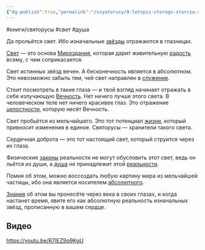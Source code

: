 ```yaml
---
{"dg-publish":true,"permalink":"/svyatorusy/9-letopis-vtorogo-starcza-svet/"}
---
```



#книги/святорусы #свет #душа 

Да прольётся свет. Ибо изначальные [звёзды](../Основные%20понятия.md#^1bb33c) отражаются в глазницах.

[Свет](../Основные%20понятия.md#^bd2a25) — это основа [Мироздания](../Основные%20понятия.md#^64dd02), которая дарит живительную [радость](63.%20Радость.md) всему, с чем соприкасается.

Свет истинных звёзд вечен. А бесконечность является в абсолютном. Это невозможно забыть тем, чей свет направлен в [служение](../Основные%20понятия.md#^36c93e).

Стоит посмотреть в такие глаза — и твой взгляд начинает отражать в себе излучающую [Вечность](../Основные%20понятия.md#^3320de). Нет ничего лучше этого света. В человеческом теле нет ничего красивее глаз. Это отражение [целостности](../Основные%20понятия.md#^5031aa), которую несёт Вечность.

Свет пробьётся из мельчайшего. Это тот потенциал [жизни](../Основные%20понятия.md#^fb0430), который привносит изменения в единое. Святорусы — хранители такого света.

Сердечная доброта — это тот настоящий свет, который струится через их глаза.

Физические [законы](../Основные%20понятия.md#^c0c48b) реальности не могут обусловить этот свет, ведь он льётся из души, а [душа](../Основные%20понятия.md#^b88258) не принадлежит этой [реальности](../Основные%20понятия.md#^c1312d).

Помня об этом, можно воссоздать любую картину мира из мельчайшей частицы, ибо она является носителем [абсолютного](../Основные%20понятия.md#^893fe9).

[Знания](../Основные%20понятия.md#^b19002) об этом вы пронесёте через века в своих глазах, и когда настанет время, явите его как абсолютную реальность изначальных звёзд, прописанную в вашем сердце.

## Видео

https://youtu.be/R7IEZ9q9KgU


